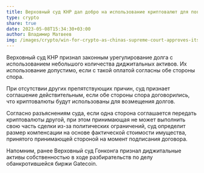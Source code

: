 ```yaml
---
title: Верховный суд КНР дал добро на использование криптовалют для погашения долгов
type: crypto
share: true
date: 2023-05-08T15:34:30+03:00
author: Владимир Матвеев
img: /images/crypto/win-for-crypto-as-chinas-supreme-court-approves-its-use-to-settle-debts.jpg
---
```

Верховный суд КНР признал законным урегулирование долга с использованием небольшого количества диджитальных активов. Их использование допустимо, если с такой оплатой согласны обе стороны спора.

При отсутствии других препятствующих причин, суд признает соглашение действительным, если обе стороны спора договорились, что криптовалюты будут использованы для возмещения долгов.

Согласно разъяснениям суда, если одна сторона соглашается передать криптовалюты другой, при этом принимающая не может выполнить свою часть сделки из-за политических ограничений, суд определит размер компенсации на основе фактической стоимости имущества, принятого принимающей стороной на момент подписания договора.

Напомним, ранее Верховный суд Гонконга признал диджитальные активы собственностью в ходе разбирательств по делу обанкротившейся биржи Gatecoin.